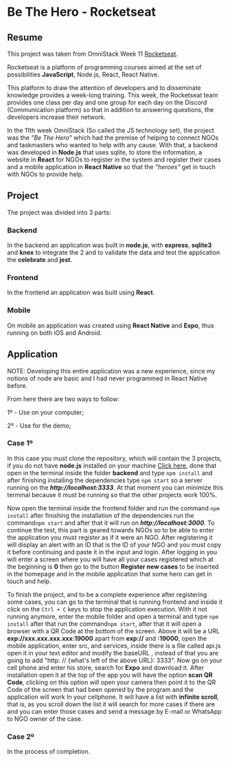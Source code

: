 # Be The Hero - Rocketseat

## Resume

This project was taken from OmniStack Week 11 [Rocketseat](<[https://rocketseat.com.br/](https://rocketseat.com.br/)>).

Rocketseat is a platform of programming courses aimed at the set of possibilities **JavaScript**, Node.js, React, React Native.

This platform to draw the attention of developers and to disseminate knowledge provides a week-long training. This week, the Rocketseat team provides one class per day and one group for each day on the Discord (Communication platform) so that in addition to answering questions, the developers increase their network.

In the 11th week OmniStack (So called the JS technology set), the project was the _"Be The Hero"_ which had the premise of helping to connect NGOs and taskmasters who wanted to help with any cause. With that, a backend was developed in **Node.js** that uses sqlite, to store the information, a website in **React** for NGOs to register in the system and register their cases and a mobile application in **React Native** so that the _"heroes"_ get in touch with NGOs to provide help.

## Project

The project was divided into 3 parts:

### Backend

In the backend an application was built in **node.js**, with **express**, **sqlite3** and **knex** to integrate the 2 and to validate the data and test the application the **celebrate** and **jest**.

### Frontend

In the frontend an application was built using **React**.

### Mobile

On mobile an application was created using **React Native** and **Expo**, thus running on both iOS and Android.

## Application

NOTE: Developing this entire application was a new experience, since my notions of node are basic and I had never programmed in React Native before.

From here there are two ways to follow:

1º - Use on your computer;

2º - Use for the demo;

### Case 1º

In this case you must clone the repository, which will contain the 3 projects, if you do not have **node.js** installed on your machine [Click here](<[https://nodejs.org/en/](https://nodejs.org/en/)>), done that open in the terminal inside the folder **backend** and type `npm install` and after finishing installing the dependencies type `npm start` so a server running on the **_http://localhost:3333_**. At that moment you can minimize this terminal because it must be running so that the other projects work 100%.

Now open the terminal inside the frontend folder and run the command `npm install` after finishing the installation of the dependencies run the command`npm start` and after that it will run on **_http://localhost:3000_**. To continue the test, this part is geared towards NGOs so to be able to enter the application you must register as if it were an NGO. After registering it will display an alert with an ID that is the ID of your NGO and you must copy it before continuing and paste it in the input and login.
After logging in you will enter a screen where you will have all your cases registered which at the beginning is **0** then go to the button **Register new cases** to be inserted in the homepage and in the mobile application that some hero can get in touch and help.

To finish the project, and to be a complete experience after registering some cases, you can go to the terminal that is running frontend and inside it click on the `Ctrl + C` keys to stop the application execution. With it not running anymore, enter the mobile folder and open a terminal and type `npm install` after that run the command`npm start`, after that it will open a
browser with a QR Code at the bottom of the screen. Above it will be a URL **exp://xxx.xxx.xxx.xxx:19000** apart from **exp://** and **:19000**, open the mobile application, enter src, and services, inside there is a file called api.js open it in your text editor and modify the baseURL , instead of that you are going to add "http: // {what's left of the above URL}: 3333".
Now go on your cell phone and enter his store, search for **Expo** and download it.
After installation open it at the top of the app you will have the option **scan QR Code**, clicking on this option will open your camera then point it to the QR Code of the screen that had been opened by the program and the application will work In your cellphone. It will have a list with **infinite scroll**, that is, as you scroll down the list it will search for more cases if there are and you can enter those cases and send a message by E-mail or WhatsApp to NGO owner of the case.

### Case 2º

In the process of completion.
